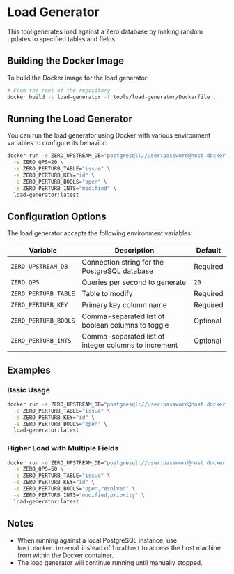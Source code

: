 # Load Generator

This tool generates load against a Zero database by making random updates to specified tables and fields.

## Building the Docker Image

To build the Docker image for the load generator:
```bash
# From the root of the repository
docker build -t load-generator -f tools/load-generator/Dockerfile .
```

## Running the Load Generator

You can run the load generator using Docker with various environment variables to configure its behavior:

```bash
docker run -e ZERO_UPSTREAM_DB="postgresql://user:password@host.docker.internal:6434/postgres" \
  -e ZERO_QPS=20 \
  -e ZERO_PERTURB_TABLE="issue" \
  -e ZERO_PERTURB_KEY="id" \
  -e ZERO_PERTURB_BOOLS="open" \
  -e ZERO_PERTURB_INTS="modified" \
  load-generator:latest
```

## Configuration Options

The load generator accepts the following environment variables:

| Variable | Description | Default |
|----------|-------------|---------|
| `ZERO_UPSTREAM_DB` | Connection string for the PostgreSQL database | Required |
| `ZERO_QPS` | Queries per second to generate | `20` |
| `ZERO_PERTURB_TABLE` | Table to modify | Required |
| `ZERO_PERTURB_KEY` | Primary key column name | Required |
| `ZERO_PERTURB_BOOLS` | Comma-separated list of boolean columns to toggle | Optional |
| `ZERO_PERTURB_INTS` | Comma-separated list of integer columns to increment | Optional |

## Examples

### Basic Usage

```bash
docker run -e ZERO_UPSTREAM_DB="postgresql://user:password@host.docker.internal:6434/postgres" \
  -e ZERO_PERTURB_TABLE="issue" \
  -e ZERO_PERTURB_KEY="id" \
  -e ZERO_PERTURB_BOOLS="open" \
  load-generator:latest
```

### Higher Load with Multiple Fields

```bash
docker run -e ZERO_UPSTREAM_DB="postgresql://user:password@host.docker.internal:6434/postgres" \
  -e ZERO_QPS=50 \
  -e ZERO_PERTURB_TABLE="issue" \
  -e ZERO_PERTURB_KEY="id" \
  -e ZERO_PERTURB_BOOLS="open,resolved" \
  -e ZERO_PERTURB_INTS="modified,priority" \
  load-generator:latest
```

## Notes

- When running against a local PostgreSQL instance, use `host.docker.internal` instead of `localhost` to access the host machine from within the Docker container.
- The load generator will continue running until manually stopped.
